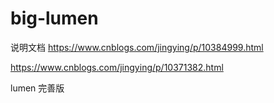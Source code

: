 # big-lumen
说明文档
https://www.cnblogs.com/jingying/p/10384999.html

https://www.cnblogs.com/jingying/p/10371382.html


lumen 完善版
